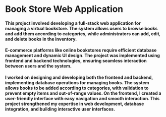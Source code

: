 # Book Store Web Application

#### This project involved developing a full-stack web application for managing a virtual bookstore. The system allows users to browse books and add them according to categories, while administrators can add, edit, and delete books in the inventory.

#### E-commerce platforms like online bookstores require efficient database management and dynamic UI design. The project was implemented using frontend and backend technologies, ensuring seamless interaction between users and the system.

#### I worked on designing and developing both the frontend and backend, implementing database operations for managing books. The system allows books to be added according to categories, with validation to prevent empty items and out-of-range values. On the frontend, I created a user-friendly interface with easy navigation and smooth interaction. This project strengthened my expertise in web development, database integration, and building interactive user interfaces.
